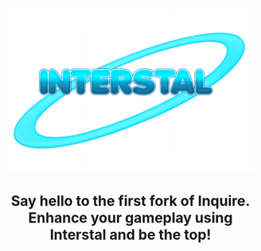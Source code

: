 <p align="center">
    <img src="https://github.com/notnobasai/Interstal/blob/main/images/interstal.png?raw=true" alt="Interstal Logo" width="500">
</p>

<h1 align="center">Say hello to the first fork of Inquire. Enhance your gameplay using Interstal and be the top!</h1>
